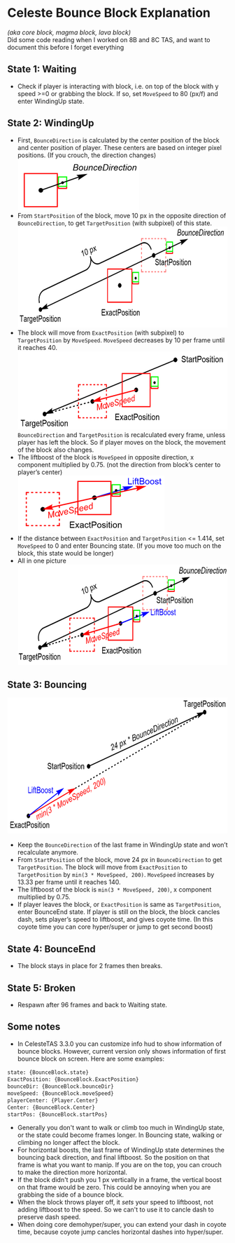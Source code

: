 # Celeste Bounce Block Explanation<br>
*(aka core block, magma block, lava block)*<br>
Did some code reading when I worked on 8B and 8C TAS, and want to document this before I forget everything<br>
## State 1: Waiting<br>
* Check if player is interacting with block, i.e. on top of the block with y speed >=0 or grabbing the block. If so, set `MoveSpeed` to 80 (px/f) and enter WindingUp state.<br>
## State 2: WindingUp<br>
* First, `BounceDirection` is calculated by the center position of the block and center position of player. These centers are based on integer pixel positions. (If you crouch, the direction changes)<br>
<img src="https://github.com/lnf-24/BounceBlockExplanation/blob/main/Images/1.png" height="118" ><br>
* From `StartPosition` of the block, move 10 px in the opposite direction of `BounceDirection`, to get `TargetPosition` (with subpixel) of this state.<br>
<img src="https://github.com/lnf-24/BounceBlockExplanation/blob/main/Images/2.png" height="230" ><br>
* The block will move from `ExactPosition` (with subpixel) to `TargetPosition` by `MoveSpeed`. `MoveSpeed` decreases by 10 per frame until it reaches 40.<br>
<img src="https://github.com/lnf-24/BounceBlockExplanation/blob/main/Images/3.png" height="179" ><br>
`BounceDirection` and `TargetPosition` is recalculated every frame, unless player has left the block. So if player moves on the block, the movement of the block also changes.<br>
* The liftboost of the block is `MoveSpeed` in opposite direction, x component multiplied by 0.75. (not the direction from block’s center to player’s center)<br>
<img src="https://github.com/lnf-24/BounceBlockExplanation/blob/main/Images/4.png" height="131" ><br>
* If the distance between `ExactPosition` and `TargetPosition` <= 1.414, set `MoveSpeed` to 0 and enter Bouncing state. (If you move too much on the block, this state would be longer)<br>
* All in one picture<br>
<img src="https://github.com/lnf-24/BounceBlockExplanation/blob/main/Images/5.png" height="230" ><br>
## State 3: Bouncing<br>
<img src="https://github.com/lnf-24/BounceBlockExplanation/blob/main/Images/6.png" height="310" ><br>
* Keep the `BounceDirection` of the last frame in WindingUp state and won’t recalculate anymore.<br>
* From `StartPosition` of the block, move 24 px in `BounceDirection` to get `TargetPosition`. The block will move from `ExactPosition` to `TargetPosition` by `min(3 * MoveSpeed, 200)`. `MoveSpeed` increases by 13.33 per frame until it reaches 140.<br>
* The liftboost of the block is `min(3 * MoveSpeed, 200)`, x component multiplied by 0.75.<br>
* If player leaves the block, or `ExactPosition` is same as `TargetPosition`, enter BounceEnd state. If player is still on the block, the block cancles dash, sets player’s speed to liftboost, and gives coyote time. (In this coyote time you can core hyper/super or jump to get second boost)<br>
## State 4: BounceEnd<br>
* The block stays in place for 2 frames then breaks.<br>
## State 5: Broken<br>
* Respawn after 96 frames and back to Waiting state.<br>
## Some notes<br>
* In CelesteTAS 3.3.0 you can customize info hud to show information of bounce blocks. However, current version only shows information of first bounce block on screen. Here are some examples:<br>
```
state: {BounceBlock.state}
ExactPosition: {BounceBlock.ExactPosition}
bounceDir: {BounceBlock.bounceDir}
moveSpeed: {BounceBlock.moveSpeed}
playerCenter: {Player.Center}
Center: {BounceBlock.Center}
startPos: {BounceBlock.startPos}
```
* Generally you don't want to walk or climb too much in WindingUp state, or the state could become frames longer. In Bouncing state, walking or climbing no longer affect the block.<br>
* For horizontal boosts, the last frame of WindingUp state determines the bouncing back direction, and final liftboost. So the position on that frame is what you want to manip. If you are on the top, you can crouch to make the direction more horizontal.<br>
* If the block didn't push you 1 px vertically in a frame, the vertical boost on that frame would be zero. This could be annoying when you are grabbing the side of a bounce block.<br>
* When the block throws player off, it *sets* your speed to liftboost, not adding liftboost to the speed. So we can't to use it to cancle dash to preserve dash speed.<br>
* When doing core demohyper/super, you can extend your dash in coyote time, because coyote jump cancles horizontal dashes into hyper/super.<br>
